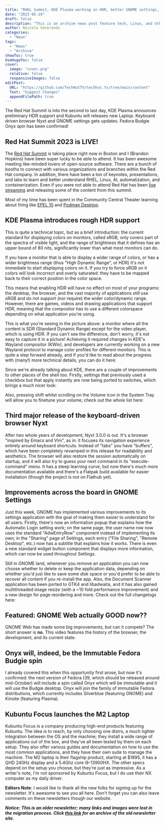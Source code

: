 ```yaml
---
title: "RHEL Summit, KDE Plasma working on HDR, better GNOME settings, and more!"
date: "2023-05-24"
draft: false
description: "This is an archive news post feature tech, Linux, and other open-source news. This is an older article that was part of a migration. There will be missing images, broken links, and potentially other issues."
author: Niccolo Venerandi
categories:
  - "News"
tags:
  - "News"
  - "Archive"
showToc: true
UseHugoToc: false
cover:
  image: "cover.png"
  relative: false
  responsiveImages: false
editPost:
  URL: "https://github.com/TechHutTV/techhut.tv/tree/main/content"
  Text: "Suggest Changes"
  appendFilePath: true
---
```


The Red Hat Summit is into the second to last day, KDE Plasma announces preliminary HDR support and Kubuntu will releases new Laptop. Keyboard driven browser Nyxt and GNOME settings gets updates. Fedora Budgie Onyx spin has been confirmed!

## Red Hat Summit 2023 is LIVE!

The [Red Hat Summit](https://www.redhat.com/en/summit) is taking place right now in Boston and I (Brandon Hopkins) have been super lucky to be able to attend. It has been awesome meeting like-minded lovers of open-source software. There are a bunch of booths to connect with various organizations and branches within the Red Hat company. In addition, there have been a ton of keynotes, presentations, and labs to learn and better understand RHEL, Linux, AI, automatization, and containerization. Even if you were not able to attend Red Hat has been [live streaming](https://www.youtube.com/@redhat/streams) and releasing some of the content from this summit.

Most of my time has been spent in the Community Central Theater learning about thing like [EPEL 10](https://discussion.fedoraproject.org/t/epel-10-proposal/44304) and [Podman Desktop](https://podman-desktop.io/).

## KDE Plasma introduces rough HDR support

This is quite a technical topic, but as a brief introduction: the current standard for displaying colors on monitors, called sRGB, only covers part of the spectra of visible light, and the range of brightness that it defines has an upper bound of 80 nits, significantly lower than what most monitors can do.

If you have a monitor that is able to display a wider range of colors, or has a wider brightness range (thus "High Dynamic Range", or HDR) it's not immediate to start displaying colors on it. If you try to force sRGB on it colors will look incorrect and overly saturated: they have to be mapped back to their correct position in the color space.

This means that enabling HDR will have no effect on most of your programs: the desktop, the browser, and the vast majority of applications still use sRGB and do not support (nor require) the wider color/dynamic range. However, there are games, videos and drawing applications that support HDR, meaning that the compositor has to use a different colorspace depending on what application you're using.

This is what you're seeing in the picture above: a monitor where all the content is SDR (Standard Dynamic Range) except for the video player, which is using HDR. If you can't see the difference, don't worry, it's not easy to capture it in a picture! Achieving it required changes in KDE's Wayland compositor (KWin), and developers are currently working on a new Wayland protocol to manage color profiles for different monitors. This is quite a step forward already, and if you'd like to read about the progress with (many!) more technical details, you can do it here:

Since we're already talking about KDE, there are a couple of improvements to other places of the shell too. Firstly, settings that previously used a checkbox but that apply instantly are now being ported to switches, which brings a much nicer look:

Also, pressing shift whilst scrolling on the Volume icon in the System Tray will allow you to finetune your volume; check out the whole list here:

## Third major release of the keyboard-driven browser Nyxt

After two whole years of development, Nyxt 3.0.0 is out. It's a browser "inspired by Emacs and Vim", as in: it focuses its navigation experience entirely around keyboard shortcuts. Instead of "tabs" you have "buffers", which have been completely revamped in this release for readability and aesthetics. The browser will also restore the session automatically on startup, and it will also try to guess your next command in its "execute-command" menu. It has a steep learning curve, but now there's much more documentation available and there's a Flatpak build available for easier installation (though the project is not on Flathub yet).

## Improvements across the board in GNOME Settings

Just this week, GNOME has implemented various improvements to its settings application with the goal of making them easier to understand for all users. Firstly, there's now an information popup that explains how the Automatic Login setting work; on the same page, the user name row now uses the standard "AdwEntryRow" component instead of implementing its own; in the "Sharing" page of Settings, each entry ("File Sharing", "Remote Desktop", etc.) now has a subtitle that explains how it works. There is even a new standard widget button component that displays more information, which can now be used throughout Settings.

Still in GNOME land, whenever you remove an application you can now choose whether to delete or keep the application data, depending on whether you'd just like to save some disk space or you'd prefer to be able to recover all content if you re-install the app. Also, the Document Scanner application has been ported to GTK4 and libadwaita, and it has also gained multithreaded image resize (with a ~10 fold performance improvement) and a new design for page reordering and more. Check out the full changelogs here:

## Featured: GNOME Web actually GOOD now??
GNOME Web has made some big improvements, but can it compete? The short answer is **no**. This video features the history of the browser, the development, and its current state.

## Onyx will, indeed, be the Immutable Fedora Budgie spin

I already covered this when this opportunity first arose, but now it's confirmed: the next version of Fedora (39, which should be released around mid-October) will include a spin called Onyx which will be immutable and it will use the Budgie desktop. Onyx will join the family of immutable Fedora distributions, which currently includes Silverblue (featuring GNOME) and Kinoite (featuring Plasma).

## Kubuntu Focus launches the M2 Laptop

Kubuntu Focus is a company producing high-end products featuring Kubuntu. The idea is to reach, by only choosing one distro, a much tighter integration between the OS and the machine; they install a wide range of applications out of the box, and they've all been tested by them on each setup. They also offer various guides and documentation on how to use the most common applications, and they have their own suite to manage the machine. The M2 laptop is their flagship product, starting at $1895, it has a QHD 240Hz display and a 5.4Ghz core i9-13900HX. The other specs depend on the setup you choose, but they're just as impressive. As a writer's note, I'm not sponsored by Kubuntu Focus, but I do use their NX computer as my daily driver.

**Editors Note**: I would like to thank all the new folks for signing up for the newsletter. It's awesome to see you all here. Don't forget you can also leave comments on these newsletters though our website.

**_Notice: This is an older newsletter; many links and images were lost in the migration process. Click [this link](https://archive.techhut.tv/) for an archive of the old newsletter site_**.
